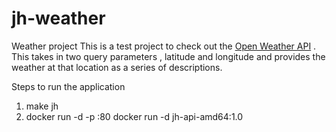 # jh-weather
Weather project 
    This is a test project to check out the [Open Weather API](https://openweathermap.org/api/) . This takes in two query parameters , latitude and longitude and provides the weather at that location as a series of descriptions. 


Steps to run the application 
1) make jh
2) docker run -d -p <HOST PORT>:80 docker run -d jh-api-amd64:1.0

